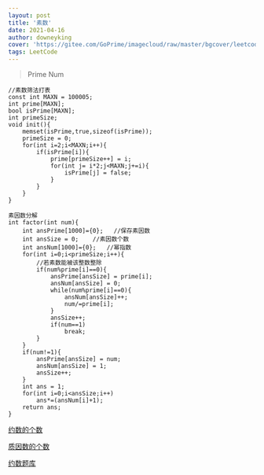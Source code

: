 ```yaml
---
layout: post
title: '素数'
date: 2021-04-16
author: downeyking
cover: 'https://gitee.com/GoPrime/imagecloud/raw/master/bgcover/leetcode.jpg'
tags: LeetCode
---
```


> Prime Num

```
//素数筛法打表
const int MAXN = 100005;
int prime[MAXN];
bool isPrime[MAXN];
int primeSize;
void init(){
    memset(isPrime,true,sizeof(isPrime));
    primeSize = 0;
    for(int i=2;i<MAXN;i++){
        if(isPrime[i]){
            prime[primeSize++] = i;
            for(int j= i*2;j<MAXN;j+=i){
                isPrime[j] = false;
            } 
        }   
    }
}
```

```
素因数分解
int factor(int num){
    int ansPrime[1000]={0};   //保存素因数
    int ansSize = 0;    //素因数个数
    int ansNum[1000]={0};   //幂指数
    for(int i=0;i<primeSize;i++){
        //若素数能被该整数整除
        if(num%prime[i]==0){
            ansPrime[ansSize] = prime[i];
            ansNum[ansSize] = 0;
            while(num%prime[i]==0){
                ansNum[ansSize]++;
                num/=prime[i];
            }
            ansSize++;
            if(num==1)
                break;
        }
    }
    if(num!=1){
        ansPrime[ansSize] = num;
        ansNum[ansSize] = 1;
        ansSize++;
    }
    int ans = 1;
    for(int i=0;i<ansSize;i++)
        ans*=(ansNum[i]+1);
    return ans;
}
```

[约数的个数](https://www.nowcoder.com/practice/04c8a5ea209d41798d23b59f053fa4d6?tpId=40&tqId=21334&rp=1&ru=%2Fta%2Fkaoyan&qru=%2Fta%2Fkaoyan%2Fquestion-ranking&tab=answerKey)

[质因数的个数](https://www.nowcoder.com/practice/20426b85f7fc4ba8b0844cc04807fbd9?tpId=40&tqId=21338&rp=1&ru=%2Fta%2Fkaoyan&qru=%2Fta%2Fkaoyan%2Fquestion-ranking&tab=answerKey)

[约数题库](http://noobdream.com/DreamJudge/Issue/page/0/?page=1&problem_id_name=%E7%BA%A6%E6%95%B0&problem_source=&algorithm_type=All)